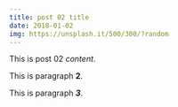 ```yaml
---
title: post 02 title
date: 2018-01-02
img: https://unsplash.it/500/300/?random
---
```

This is post 02 *content*.

This is paragraph **2**.

This is paragraph ***3***.
